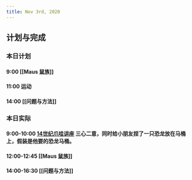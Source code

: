 ```yaml
---
title: Nov 3rd, 2020
---
```


## 计划与完成
### 本日计划
#### 9:00 [[Maus 鼠族]]
#### 11:00 运动
#### 14:00 [[问题与方法]]
### 本日实际
#### 9:00-10:00 [14世纪爪哇讲座](https://asiacenter.harvard.edu/oh-you-body-clouds-gender-difference-14th-century-east-java) 三心二意，同时给小朋友捏了一只恐龙放在马桶上，假装是他要的恐龙马桶。
#### 12:00-12:45 [[Maus 鼠族]]
#### 14:00-16:30 [[问题与方法]]
####
##
